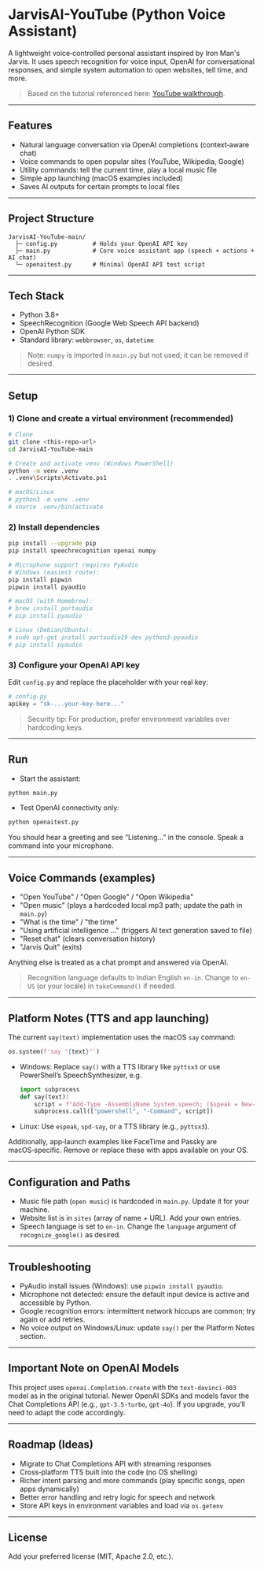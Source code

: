 # JarvisAI-YouTube (Python Voice Assistant)

A lightweight voice‑controlled personal assistant inspired by Iron Man's Jarvis. It uses speech recognition for voice input, OpenAI for conversational responses, and simple system automation to open websites, tell time, and more.

> Based on the tutorial referenced here: [YouTube walkthrough](https://youtu.be/Z3ZAJoi4x6Q).

---

## Features

- Natural language conversation via OpenAI completions (context‑aware chat)
- Voice commands to open popular sites (YouTube, Wikipedia, Google)
- Utility commands: tell the current time, play a local music file
- Simple app launching (macOS examples included)
- Saves AI outputs for certain prompts to local files

---

## Project Structure

```
JarvisAI-YouTube-main/
  ├─ config.py          # Holds your OpenAI API key
  ├─ main.py            # Core voice assistant app (speech + actions + AI chat)
  └─ openaitest.py      # Minimal OpenAI API test script
```

---

## Tech Stack

- Python 3.8+
- SpeechRecognition (Google Web Speech API backend)
- OpenAI Python SDK
- Standard library: `webbrowser`, `os`, `datetime`

> Note: `numpy` is imported in `main.py` but not used; it can be removed if desired.

---

## Setup

### 1) Clone and create a virtual environment (recommended)

```bash
# Clone
git clone <this-repo-url>
cd JarvisAI-YouTube-main

# Create and activate venv (Windows PowerShell)
python -m venv .venv
. .venv\Scripts\Activate.ps1

# macOS/Linux
# python3 -m venv .venv
# source .venv/bin/activate
```

### 2) Install dependencies

```bash
pip install --upgrade pip
pip install speechrecognition openai numpy

# Microphone support requires PyAudio
# Windows (easiest route):
pip install pipwin
pipwin install pyaudio

# macOS (with Homebrew):
# brew install portaudio
# pip install pyaudio

# Linux (Debian/Ubuntu):
# sudo apt-get install portaudio19-dev python3-pyaudio
# pip install pyaudio
```

### 3) Configure your OpenAI API key

Edit `config.py` and replace the placeholder with your real key:

```python
# config.py
apikey = "sk-...your-key-here..."
```

> Security tip: For production, prefer environment variables over hardcoding keys.

---

## Run

- Start the assistant:

```bash
python main.py
```

- Test OpenAI connectivity only:

```bash
python openaitest.py
```

You should hear a greeting and see “Listening...” in the console. Speak a command into your microphone.

---

## Voice Commands (examples)

- "Open YouTube" / "Open Google" / "Open Wikipedia"
- "Open music" (plays a hardcoded local mp3 path; update the path in `main.py`)
- "What is the time" / "the time"
- "Using artificial intelligence ..." (triggers AI text generation saved to file)
- "Reset chat" (clears conversation history)
- "Jarvis Quit" (exits)

Anything else is treated as a chat prompt and answered via OpenAI.

> Recognition language defaults to Indian English `en-in`. Change to `en-US` (or your locale) in `takeCommand()` if needed.

---

## Platform Notes (TTS and app launching)

The current `say(text)` implementation uses the macOS `say` command:

```python
os.system(f'say "{text}"')
```

- Windows: Replace `say()` with a TTS library like `pyttsx3` or use PowerShell’s SpeechSynthesizer, e.g.
  ```python
  import subprocess
  def say(text):
      script = f"Add-Type -AssemblyName System.speech; ($speak = New-Object System.Speech.Synthesis.SpeechSynthesizer).Speak(\"{text}\");"
      subprocess.call(["powershell", "-Command", script])
  ```
- Linux: Use `espeak`, `spd-say`, or a TTS library (e.g., `pyttsx3`).

Additionally, app‑launch examples like FaceTime and Passky are macOS‑specific. Remove or replace these with apps available on your OS.

---

## Configuration and Paths

- Music file path (`open music`) is hardcoded in `main.py`. Update it for your machine.
- Website list is in `sites` (array of name + URL). Add your own entries.
- Speech language is set to `en-in`. Change the `language` argument of `recognize_google()` as desired.

---

## Troubleshooting

- PyAudio install issues (Windows): use `pipwin install pyaudio`.
- Microphone not detected: ensure the default input device is active and accessible by Python.
- Google recognition errors: intermittent network hiccups are common; try again or add retries.
- No voice output on Windows/Linux: update `say()` per the Platform Notes section.

---

## Important Note on OpenAI Models

This project uses `openai.Completion.create` with the `text-davinci-003` model as in the original tutorial. Newer OpenAI SDKs and models favor the Chat Completions API (e.g., `gpt-3.5-turbo`, `gpt-4o`). If you upgrade, you’ll need to adapt the code accordingly.

---

## Roadmap (Ideas)

- Migrate to Chat Completions API with streaming responses
- Cross‑platform TTS built into the code (no OS shelling)
- Richer intent parsing and more commands (play specific songs, open apps dynamically)
- Better error handling and retry logic for speech and network
- Store API keys in environment variables and load via `os.getenv`

---

## License

Add your preferred license (MIT, Apache 2.0, etc.).
